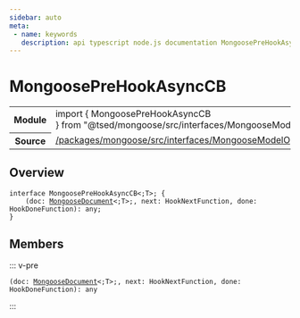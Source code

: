 ```yaml
---
sidebar: auto
meta:
 - name: keywords
   description: api typescript node.js documentation MongoosePreHookAsyncCB decorator
---
```

# MongoosePreHookAsyncCB <Badge text="Decorator" type="decorator"/>
<!-- Summary -->
<section class="symbol-info"><table class="is-full-width"><tbody><tr><th>Module</th><td><div class="lang-typescript"><span class="token keyword">import</span> { MongoosePreHookAsyncCB }&nbsp;<span class="token keyword">from</span>&nbsp;<span class="token string">"@tsed/mongoose/src/interfaces/MongooseModelOptions"</span></div></td></tr><tr><th>Source</th><td><a href="https://github.com/Romakita/ts-express-decorators/blob/v4.31.9/packages/mongoose/src/interfaces/MongooseModelOptions.ts#L0-L0">/packages/mongoose/src/interfaces/MongooseModelOptions.ts</a></td></tr></tbody></table></section>

<!-- Overview -->
## Overview


<pre><code class="typescript-lang "><span class="token keyword">interface</span> MongoosePreHookAsyncCB&lt<span class="token punctuation">;</span>T&gt<span class="token punctuation">;</span> <span class="token punctuation">{</span>
    <span class="token punctuation">(</span>doc<span class="token punctuation">:</span> <a href="/api/mongoose/interfaces/MongooseDocument.html"><span class="token">MongooseDocument</span></a>&lt<span class="token punctuation">;</span>T&gt<span class="token punctuation">;</span><span class="token punctuation">,</span> next<span class="token punctuation">:</span> HookNextFunction<span class="token punctuation">,</span> done<span class="token punctuation">:</span> HookDoneFunction<span class="token punctuation">)</span><span class="token punctuation">:</span> <span class="token keyword">any</span><span class="token punctuation">;</span>
<span class="token punctuation">}</span></code></pre>



<!-- Members -->




## Members


::: v-pre

<div class="method-overview">
<pre><code class="typescript-lang "><span class="token punctuation">(</span>doc<span class="token punctuation">:</span> <a href="/api/mongoose/interfaces/MongooseDocument.html"><span class="token">MongooseDocument</span></a>&lt<span class="token punctuation">;</span>T&gt<span class="token punctuation">;</span><span class="token punctuation">,</span> next<span class="token punctuation">:</span> HookNextFunction<span class="token punctuation">,</span> done<span class="token punctuation">:</span> HookDoneFunction<span class="token punctuation">)</span><span class="token punctuation">:</span> <span class="token keyword">any</span></code></pre>

</div>



:::